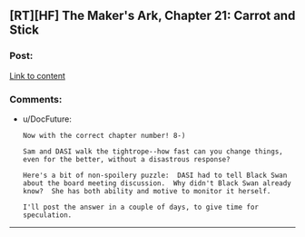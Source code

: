 ## [RT][HF] The Maker's Ark, Chapter 21: Carrot and Stick

### Post:

[Link to content](http://docfuture.tumblr.com/post/140778307571/the-makers-ark-chapter-21)

### Comments:

- u/DocFuture:
  ```
  Now with the correct chapter number! 8-)

  Sam and DASI walk the tightrope--how fast can you change things, even for the better, without a disastrous response?

  Here's a bit of non-spoilery puzzle:  DASI had to tell Black Swan about the board meeting discussion.  Why didn't Black Swan already know?  She has both ability and motive to monitor it herself.

  I'll post the answer in a couple of days, to give time for speculation.
  ```

---

